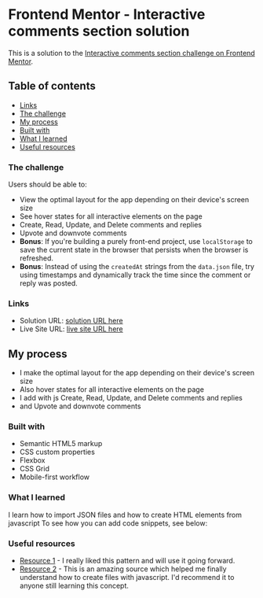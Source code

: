# Frontend Mentor - Interactive comments section solution

This is a solution to the [Interactive comments section challenge on Frontend Mentor](https://www.frontendmentor.io/challenges/interactive-comments-section-iG1RugEG9).

## Table of contents

  - [Links](#links)
  - [The challenge](#the-challenge)
  - [My process](#my-process)
  - [Built with](#built-with)
  - [What I learned](#what-i-learned)
  - [Useful resources](#useful-resources)


### The challenge

Users should be able to:

- View the optimal layout for the app depending on their device's screen size
- See hover states for all interactive elements on the page
- Create, Read, Update, and Delete comments and replies
- Upvote and downvote comments
- **Bonus**: If you're building a purely front-end project, use `localStorage` to save the current state in the browser that persists when the browser is refreshed.
- **Bonus**: Instead of using the `createdAt` strings from the `data.json` file, try using timestamps and dynamically track the time since the comment or reply was posted.

### Links

- Solution URL: [solution URL here](https://github.com/mikhita/interactive-comments-section)
- Live Site URL: [live site URL here](https://mikhita.github.io/interactive-comments-section/)


## My process
- I make the optimal layout for the app depending on their device's screen size
- Also hover states for all interactive elements on the page
- I add with js Create, Read, Update, and Delete comments and replies
- and Upvote and downvote comments
### Built with

- Semantic HTML5 markup
- CSS custom properties
- Flexbox
- CSS Grid
- Mobile-first workflow


### What I learned

I learn how to import JSON files and how to create HTML elements from javascript
To see how you can add code snippets, see below:


### Useful resources

- [Resource 1](https://www.w3schools.com) -  I really liked this pattern and will use it going forward.
- [Resource 2](https://www.bitcamp.ge) - This is an amazing source which helped me finally understand how to create files with javascript. I'd recommend it to anyone still learning this concept.


